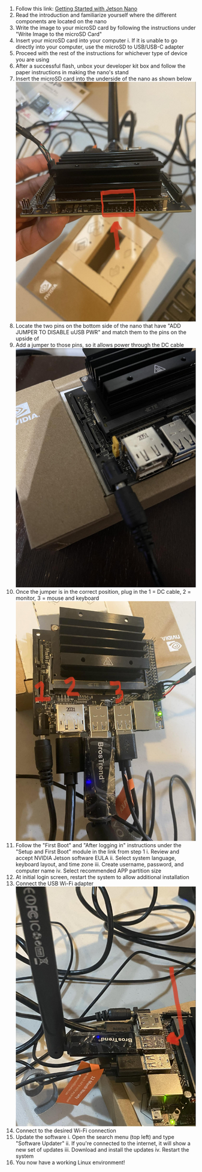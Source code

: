  1. Follow this link: [Getting Started with Jetson Nano](https://developer.nvidia.com/embedded/learn/get-started-jetson-nano-devkit#intro)
 2. Read the introduction and familiarize yourself where the different components are located on the nano
 3. Write the image to your microSD card by following the instructions under "Write Image to the microSD Card"
 4. Insert your microSD card into your computer
	 i. If it is unable to go directly into your computer, use the microSD to USB/USB-C adapter 
 5.  Proceed with the rest of the instructions for whichever type of device you are using
 6. After a successful flash, unbox your developer kit box and follow the paper instructions in making the nano's stand
 7. Insert the microSD card into the underside of the nano as shown below <img alt='microSD'  src='./images/microSDLoc.jpg'></img>
 8. Locate the two pins on the bottom side of the nano that have "ADD JUMPER TO DISABLE uUSB PWR" and match them to the pins on the upside of 
 9. Add a jumper to those pins, so it allows power through the DC cable <img alt='Jumper'  src='./images/DCJumper.jpg'></img>
 10. Once the jumper is in the correct position, plug in the 1 = DC cable, 2 = monitor, 3 = mouse and keyboard <img alt='hardware'  src='./images/externalParts.jpg'></img>
 11. Follow the "First Boot" and "After logging in" instructions under the "Setup and First Boot" module in the link from step 1
	 i. Review and accept NVIDIA Jetson software EULA
	 ii. Select system language, keyboard layout, and time zone
	 iii. Create username, password, and computer name
	 iv. Select recommended APP partition size
12. At initial login screen, restart the system to allow additional installation 
13. Connect the USB Wi-Fi adapter <img alt='WIFI'  src='./images/WIFI.jpg'></img>
14. Connect to the desired Wi-Fi connection
15. Update the software
	i. Open the search menu (top left) and type "Software Updater"
	ii. If you're connected to the internet, it will show a new set of updates
	iii. Download and install the updates
	iv. Restart the system
16. You now have a working Linux environment!

